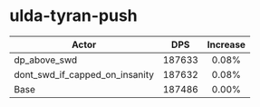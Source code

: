 # ulda-tyran-push
| Actor | DPS | Increase |
|---|:---:|:---:|
|dp_above_swd|187633|0.08%|
|dont_swd_if_capped_on_insanity|187632|0.08%|
|Base|187486|0.00%|
